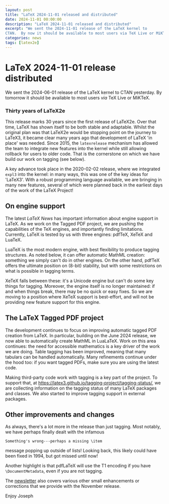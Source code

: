 ```yaml
---
layout: post
title: "LaTeX 2024-11-01 released and distributed"
date: 2024-11-01 00:00:00
description: "LaTeX 2024-11-01 released and distributed"
excerpt: "We sent the 2024-11-01 release of the LaTeX kernel to
CTAN.  By now it should be available to most users via TeX Live or MiKTeX...."
categories: news
tags: [latex2e]
---
```


# LaTeX 2024-11-01 release distributed

We sent the 2024-06-01 release of the LaTeX kernel to CTAN yesterday.  By tomorrow it should be available to most users _via_ TeX Live or MiKTeX.

### Thirty years of LaTeX2e

This release marks 30 years since the first release of LaTeX2e. Over that time,
LaTeX has shown itself to be both stable and adaptable. Whilst the original
plan was that LaTeX2e would be stopping point on the journey to LaTeX3, it
became clear many years ago that development of LaTeX 'in place' was needed.
Since 2015, the `latexrelease` mechanism has allowed the team to integrate new
features into the kernel while still allowing rollback for users to older code.
That is the cornerstone on which we have build our work on tagging (see below).

A key advance took place in the  2020-02-02 release, where we integrated
`expl3` into the kernel: in many ways, this was one of the key ideas for
'LaTeX3'. With a robust programming language available, we are bringing in many
new features, several of which were planned back in the earliest days of the
work of the LaTeX Project!

## On engine support

The latest _LaTeX News_ has important information about engine support in
LaTeX. As we work on the Tagged PDF project, we are pushing the capabilities of
the TeX engines, and importantly finding limitations. Currently, LaTeX is
tested by us with three engines: pdfTeX, XeTeX and LuaTeX.

LuaTeX is the most modern engine, with best flexibility to produce tagging
structures. As noted below, it can offer automatic MathML creation: something
we simply can't do in other engines. On the other hand,  pdfTeX offers the
ultimate position on (8-bit) stability, but with some restrictions on what is
possible in tagging terms.

XeTeX falls between these: it's a Unicode engine but can't do some key things
for tagging. Moreover, the engine itself is no longer maintained: if and when
things break, there may be no quick or easy fixes. So we are moving to a
position where XeTeX support is best-effort, and will not be providing new
feature support for this engine.

## The LaTeX Tagged PDF project

The development continues to focus on improving automatic tagged PDF creation
from LaTeX. In particular, building on the June 2024 release, we now able to
automatically create MathML in LuaLaTeX. Work on this area continues: the need
for accessible mathematics is a key driver of the work we are doing. Table
tagging has been improved, meaning that many tabulars can be handled
automatically. Many refinements continue under the hood too: if you want tagged
PDFs, make sure you are using the latest code.

Making third-party code work with tagging is a key part of the project. To
support that, at https://latex3.github.io/tagging-project/tagging-status/, we
are collecting information on the tagging status of many LaTeX packages and
classes.  We also started to improve tagging support in external packages.

## Other improvements and changes

As always, there's a lot more in the release than just tagging. Most notably,
we have perhaps finally dealt with the infamous
```
Something's wrong---perhaps a missing \item
```
message popping up outside of lists! Looking back, this likely could have been
fixed in 1994, but got missed until now!

Another highlight is that pdfLaTeX will use the T1 encoding if you have
`\DocumentMetadata`, even if you are not tagging.

The <a href="{{site.baseurl}}/news/latex2e-news/ltnews40.pdf">newsletter</a>
also covers various other small enhancements or corrections that we
provide with the November release.

Enjoy Joseph
